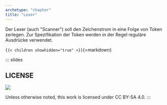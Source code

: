 ```yaml
---
archetype: "chapter"
title: "Lexer"
---
```



Der Lexer (auch "Scanner") soll den Zeichenstrom in eine Folge von Token
zerlegen. Zur Spezifikation der Token werden in der Regel reguläre Ausdrücke
verwendet.


`{{< children showhidden="true" >}}`{=markdown}







<!-- DO NOT REMOVE - THIS IS A LAST SLIDE TO INDICATE THE LICENSE AND POSSIBLE EXCEPTIONS (IMAGES, ...). -->
::: slides
## LICENSE
![](https://licensebuttons.net/l/by-sa/4.0/88x31.png)

Unless otherwise noted, this work is licensed under CC BY-SA 4.0.
:::
